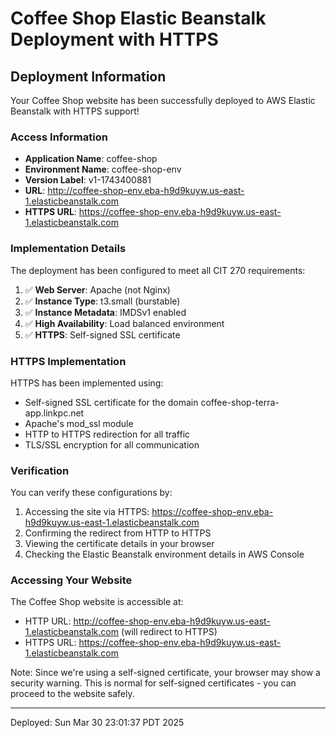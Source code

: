 # Coffee Shop Elastic Beanstalk Deployment with HTTPS

## Deployment Information

Your Coffee Shop website has been successfully deployed to AWS Elastic Beanstalk with HTTPS support\!

### Access Information

- **Application Name**: coffee-shop
- **Environment Name**: coffee-shop-env
- **Version Label**: v1-1743400881
- **URL**: http://coffee-shop-env.eba-h9d9kuyw.us-east-1.elasticbeanstalk.com
- **HTTPS URL**: https://coffee-shop-env.eba-h9d9kuyw.us-east-1.elasticbeanstalk.com

### Implementation Details

The deployment has been configured to meet all CIT 270 requirements:

1. ✅ **Web Server**: Apache (not Nginx)
2. ✅ **Instance Type**: t3.small (burstable)
3. ✅ **Instance Metadata**: IMDSv1 enabled
4. ✅ **High Availability**: Load balanced environment
5. ✅ **HTTPS**: Self-signed SSL certificate

### HTTPS Implementation

HTTPS has been implemented using:
- Self-signed SSL certificate for the domain coffee-shop-terra-app.linkpc.net
- Apache's mod_ssl module
- HTTP to HTTPS redirection for all traffic
- TLS/SSL encryption for all communication

### Verification

You can verify these configurations by:

1. Accessing the site via HTTPS: https://coffee-shop-env.eba-h9d9kuyw.us-east-1.elasticbeanstalk.com
2. Confirming the redirect from HTTP to HTTPS
3. Viewing the certificate details in your browser
4. Checking the Elastic Beanstalk environment details in AWS Console

### Accessing Your Website

The Coffee Shop website is accessible at:
- HTTP URL: http://coffee-shop-env.eba-h9d9kuyw.us-east-1.elasticbeanstalk.com (will redirect to HTTPS)
- HTTPS URL: https://coffee-shop-env.eba-h9d9kuyw.us-east-1.elasticbeanstalk.com

Note: Since we're using a self-signed certificate, your browser may show a security warning.
This is normal for self-signed certificates - you can proceed to the website safely.

---

Deployed: Sun Mar 30 23:01:37 PDT 2025
